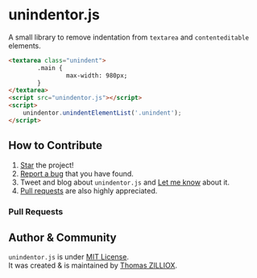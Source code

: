 unindentor.js
===============

A small library to remove indentation from `textarea` and `contenteditable` elements.

```html
<textarea class="unindent">
		.main {
				max-width: 980px;
		}
</textarea>
<script src="unindentor.js"></script>
<script>
	unindentor.unindentElementList('.unindent');
</script>
```


How to Contribute
--------

1. [Star](https://github.com/tzi/unindentor.js/stargazers) the project!
2. [Report a bug](https://github.com/tzi/unindentor.js/issues/new) that you have found.
3. Tweet and blog about `unindentor.js` and [Let me know](https://twitter.com/iamtzi) about it.
4. [Pull requests](https://github.com/tzi/unindentor.js/blob/master/CONTRIBUTING.md) are also highly appreciated.

### Pull Requests


Author & Community
--------

`unindentor.js` is under [MIT License](http://opensource.org/licenses/MIT).<br>
It was created & is maintained by [Thomas ZILLIOX](http://tzi.fr).

